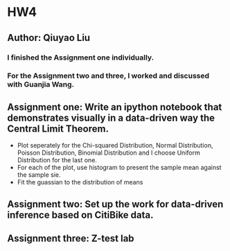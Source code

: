 # HW4
## Author: Qiuyao Liu

### I finished the Assignment one individually. 
### For the Assignment two and three, I worked and discussed with Guanjia Wang.

## Assignment one: Write an ipython notebook that demonstrates visually in a data-driven way the Central Limit Theorem.
- Plot seperately for the Chi-squared Distribution, Normal Distribution, Poisson Distribution, Binomial Distribution and I choose Uniform Distribution for the last one.
- For each of the plot, use histogram to present the sample mean against the sample sie.
- Fit the guassian to the distribution of means

## Assignment two: Set up the work for data-driven inference based on CitiBike data. 

## Assignment three: Z-test lab

